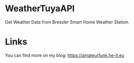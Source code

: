 # WeatherTuyaAPI
Get Weather Data from Bressler Smart Home Weather Station.

# Links
You can find more on my blog: https://amateurfunk.he-it.eu
